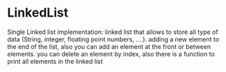 # LinkedList
Single Linked list implementation:  linked list that allows to store all type of data (String, integer, floating point numbers, ....). adding a new element to the end of the list, also you can add an element at the front or between elements. you can delete an element by index, also there is a function to print all elements in the linked list
